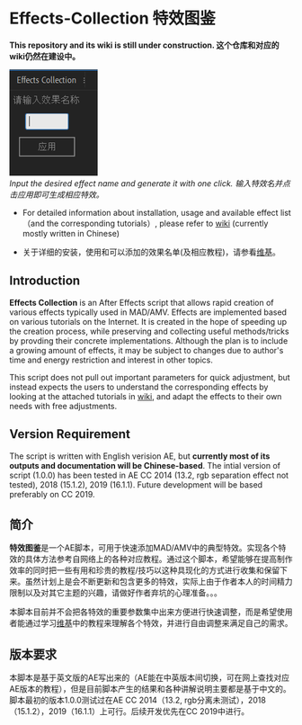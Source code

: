 # Effects-Collection 特效图鉴
**This repository and its wiki is still under construction.
这个仓库和对应的wiki仍然在建设中。**

![0](https://github.com/CGexplorer01/Effects-Collection/blob/master/demo/click_demo.png)  
_Input the desired effect name and generate it with one click. 输入特效名并点击应用即可生成相应特效。_

* For detailed information about installation, usage and available effect list（and the corresponding tutorials）, please refer to [wiki]() (currently mostly written in Chinese)   

* 关于详细的安装，使用和可以添加的效果名单(及相应教程)，请参看[维基](https://acglibrary.com/wiki/Home)。

## Introduction
**Effects Collection** is an After Effects script that allows rapid creation of various effects typically used in MAD/AMV. Effects are implemented based on various tutorials on the Internet. It is created in the hope of speeding up the creation process, while preserving and collecting useful methods/tricks by provding their concrete implementations. Although the plan is to include a growing amount of effects, it may be subject to changes due to author's time and energy restriction and interest in other topics.

This script does not pull out important parameters for quick adjustment, but instead expects the users to understand the corresponding effects by looking at the attached tutorials in [wiki](), and adapt the effects to their own needs with free adjustments.

## Version Requirement  
The script is written with English verision AE, but **currently most of its outputs and documentation will be Chinese-based**. The intial version of script (1.0.0) has been tested in AE CC 2014 (13.2,  rgb separation effect not tested), 2018 (15.1.2), 2019 (16.1.1). Future development will be based preferably on CC 2019.

## 简介
**特效图鉴**是一个AE脚本，可用于快速添加MAD/AMV中的典型特效。实现各个特效的具体方法参考自网络上的各种对应教程。通过这个脚本，希望能够在提高制作效率的同时把一些有用和珍贵的教程/技巧以这种具现化的方式进行收集和保留下来。虽然计划上是会不断更新和包含更多的特效，实际上由于作者本人的时间精力限制以及对其它主题的兴趣，请做好作者弃坑的心理准备。。。

本脚本目前并不会把各特效的重要参数集中出来方便进行快速调整，而是希望使用者能通过学习[维基](https://acglibrary.com/wiki/Home)中的教程来理解各个特效，并进行自由调整来满足自己的需求。  

## 版本要求  
本脚本是基于英文版的AE写出来的（AE能在中英版本间切换，可在网上查找对应AE版本的教程），但是目前脚本产生的结果和各种讲解说明主要都是基于中文的。脚本最初的版本1.0.0测试过在AE CC 2014（13.2, rgb分离未测试），2018（15.1.2），2019（16.1.1）上可行。后续开发优先在CC 2019中进行。
